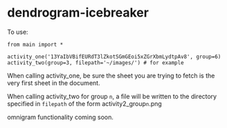 # dendrogram-icebreaker

To use:

```
from main import *

activity_one('13YaIbVBifEURdT3lZkotSGmGEoi5xZGrXbmLydtpAv8', group=6)
activity_two(group=3, filepath='~/images/') # for example
```

When calling activity_one, be sure the sheet you are trying to fetch is the very first sheet in the document.

When calling activity_two for group `n`, a file will be written to the directory specified in `filepath` of the form activity2_group`n`.png

omnigram functionality coming soon.
